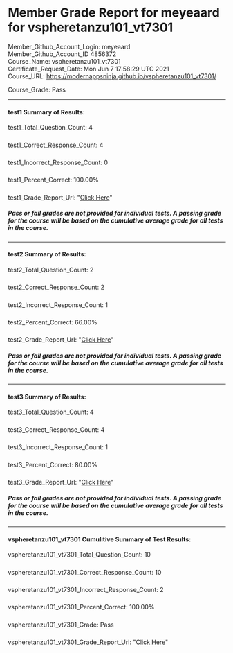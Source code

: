 # Member Grade Report for meyeaard for vspheretanzu101_vt7301  
   
Member_Github_Account_Login: meyeaard  
Member_Github_Account_ID 4856372  
Course_Name: vspheretanzu101_vt7301  
Certificate_Request_Date: Mon Jun  7 17:58:29 UTC 2021  
Course_URL: https://modernappsninja.github.io/vspheretanzu101_vt7301/  
   
Course_Grade: Pass
   
---  
#### test1 Summary of Results:  
test1_Total_Question_Count: 4
#####  
test1_Correct_Response_Count: 4
#####  
test1_Incorrect_Response_Count: 0
#####  
test1_Percent_Correct: 100.00%
#####  
test1_Grade_Report_Url: "[Click Here](https://github.com/modernappsninjas/meyeaard/blob/main/static/userdata/courses/vspheretanzu101_vt7301/grade_report.pr634.test1.md)"
##### Pass or fail grades are not provided for individual tests. A passing grade for the course will be based on the cumulative average grade for all tests in the course.  
#####  
---  
#### test2 Summary of Results:  
test2_Total_Question_Count: 2
#####  
test2_Correct_Response_Count: 2
#####  
test2_Incorrect_Response_Count: 1
#####  
test2_Percent_Correct: 66.00%
#####  
test2_Grade_Report_Url: "[Click Here](https://github.com/modernappsninjas/meyeaard/blob/main/static/userdata/courses/vspheretanzu101_vt7301/grade_report.pr659.test2.md)"
##### Pass or fail grades are not provided for individual tests. A passing grade for the course will be based on the cumulative average grade for all tests in the course.  
#####  
---  
#### test3 Summary of Results:  
test3_Total_Question_Count: 4
#####  
test3_Correct_Response_Count: 4
#####  
test3_Incorrect_Response_Count: 1
#####  
test3_Percent_Correct: 80.00%
#####  
test3_Grade_Report_Url: "[Click Here](https://github.com/modernappsninjas/meyeaard/blob/main/static/userdata/courses/vspheretanzu101_vt7301/grade_report.pr683.test3.md)"
##### Pass or fail grades are not provided for individual tests. A passing grade for the course will be based on the cumulative average grade for all tests in the course.  
#####  
---  
#### vspheretanzu101_vt7301 Cumulitive Summary of Test Results:  
vspheretanzu101_vt7301_Total_Question_Count: 10  
#####  
vspheretanzu101_vt7301_Correct_Response_Count: 10  
#####  
vspheretanzu101_vt7301_Incorrect_Response_Count: 2 
#####  
vspheretanzu101_vt7301_Percent_Correct: 100.00%  
#####  
vspheretanzu101_vt7301_Grade: Pass  
#####  
vspheretanzu101_vt7301_Grade_Report_Url: "[Click Here](https://github.com/modernappsninjas/meyeaard/blob/main/static/userdata/courses/vspheretanzu101_vt7301/grade_report.pr714.vspheretanzu101_vt7301.md)"
#####  

